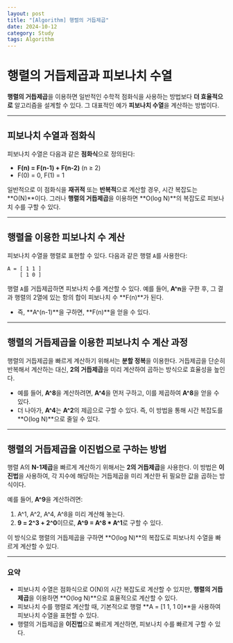 ```yaml
---
layout: post
title: "[Algorithm] 행렬의 거듭제곱"
date: 2024-10-12
category: Study
tags: Algorithm
---
```

# 행렬의 거듭제곱과 피보나치 수열

**행렬의 거듭제곱**을 이용하면 일반적인 수학적 점화식을 사용하는 방법보다 **더 효율적으로** 알고리즘을 설계할 수 있다. 그 대표적인 예가 **피보나치 수열**을 계산하는 방법이다.

---

## 피보나치 수열과 점화식

피보나치 수열은 다음과 같은 **점화식**으로 정의된다:
- **F(n) = F(n-1) + F(n-2)** (n ≥ 2)
- F(0) = 0, F(1) = 1

일반적으로 이 점화식을 **재귀적** 또는 **반복적**으로 계산할 경우, 시간 복잡도는 **O(N)**이다. 그러나 **행렬의 거듭제곱**을 이용하면 **O(log N)**의 복잡도로 피보나치 수를 구할 수 있다.

---

## 행렬을 이용한 피보나치 수 계산

피보나치 수열을 행렬로 표현할 수 있다. 다음과 같은 행렬 `A`를 사용한다:

```
A = [ 1 1 ]
    [ 1 0 ]
```

행렬 `A`를 거듭제곱하면 피보나치 수를 계산할 수 있다. 예를 들어, **A^n**을 구한 후, 그 결과 행렬의 2열에 있는 항의 합이 피보나치 수 **F(n)**가 된다.

- 즉, **A^(n-1)**을 구하면, **F(n)**을 얻을 수 있다.

---

## 행렬의 거듭제곱을 이용한 피보나치 수 계산 과정

행렬의 거듭제곱을 빠르게 계산하기 위해서는 **분할 정복**을 이용한다. 거듭제곱을 단순히 반복해서 계산하는 대신, **2의 거듭제곱**을 미리 계산하여 곱하는 방식으로 효율성을 높인다.

- 예를 들어, **A^8**을 계산하려면, **A^4**을 먼저 구하고, 이를 제곱하여 **A^8**을 얻을 수 있다.
- 더 나아가, **A^4**는 **A^2**의 제곱으로 구할 수 있다. 즉, 이 방법을 통해 시간 복잡도를 **O(log N)**으로 줄일 수 있다.

---

## 행렬의 거듭제곱을 이진법으로 구하는 방법

행렬 A의 **N-1제곱**을 빠르게 계산하기 위해서는 **2의 거듭제곱**을 사용한다. 이 방법은 **이진법**을 사용하여, 각 지수에 해당하는 거듭제곱을 미리 계산한 뒤 필요한 값을 곱하는 방식이다.

예를 들어, **A^9**을 계산하려면:
1. A^1, A^2, A^4, A^8을 미리 계산해 놓는다.
2. **9 = 2^3 + 2^0**이므로, **A^9 = A^8 * A^1**로 구할 수 있다.

이 방식으로 행렬의 거듭제곱을 구하면 **O(log N)**의 복잡도로 피보나치 수열을 빠르게 계산할 수 있다.

---

### 요약

- 피보나치 수열은 점화식으로 O(N)의 시간 복잡도로 계산할 수 있지만, **행렬의 거듭제곱**을 이용하면 **O(log N)**으로 효율적으로 계산할 수 있다.
- 피보나치 수를 행렬로 계산할 때, 기본적으로 행렬 **A = [1 1, 1 0]**을 사용하여 피보나치 수열을 표현할 수 있다.
- 행렬의 거듭제곱을 **이진법**으로 빠르게 계산하면, 피보나치 수를 빠르게 구할 수 있다.
